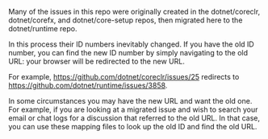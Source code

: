 Many of the issues in this repo were originally created in the dotnet/coreclr, dotnet/corefx, and dotnet/core-setup repos, then migrated here to the dotnet/runtime repo.

In this process their ID numbers inevitably changed. If you have the old ID number, you can find the new ID number by simply navigating to the old URL: your browser will be redirected to the new URL.

For example, https://github.com/dotnet/coreclr/issues/25 redirects to https://github.com/dotnet/runtime/issues/3858.

In some circumstances you may have the new URL and want the old one. For example, if you are looking at a migrated issue and wish to search your email or chat logs for a discussion that referred to the old URL. In that case, you can use these mapping files to look up the old ID and find the old URL.

